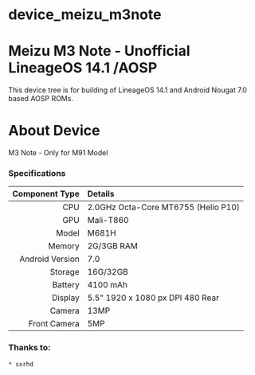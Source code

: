 # device_meizu_m3note

# Meizu M3 Note - Unofficial LineageOS 14.1 /AOSP 
This device tree is for building of LineageOS 14.1 and Android Nougat 7.0 based AOSP ROMs. 

# About Device
M3 Note - Only for M91 Model

### Specifications
Component Type | Details 
-------:|:------------------------- 
CPU | 2.0GHz Octa-Core MT6755 (Helio P10) 
GPU | Mali-T860 
Model | M681H 
Memory | 2G/3GB RAM 
Android Version | 7.0
Storage | 16G/32GB 
Battery | 4100 mAh 
Display | 5.5" 1920 x 1080 px DPI 480 Rear 
Camera | 13MP  
Front Camera | 5MP
### Thanks to:
    * sxrhd
